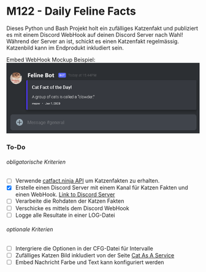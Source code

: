 # M122 - Daily Feline Facts

Dieses Python und Bash Projekt holt ein zufälliges Katzenfakt und publiziert es mit einem Discord WebHook auf deinen Discord Server nach Wahl!  
Während der Server an ist, schickt es einen Katzenfakt regelmässig. Katzenbild kann im Endprodukt inkludiert sein.

Embed WebHook Mockup Beispiel:  
![cat fact example](images/embed_webhook_mockup.png)

### To-Do

###### obligatorische Kriterien
- [ ] Verwende [catfact.ninja API](https://catfact.ninja/) um Katzenfakten zu erhalten.
- [x] Erstelle einen Discord Server mit einem Kanal für Katzen Fakten und einen WebHook. [Link to Discord Server](https://discord.gg/GHsjrUvY2n)
- [ ] Verarbeite die Rohdaten der Katzen Fakten
- [ ] Verschicke es mittels dem Discord WebHook
- [ ] Logge alle Resultate in einer LOG-Datei

###### optionale Kriterien
- [ ] Intergriere die Optionen in der CFG-Datei für Intervalle
- [ ] Zufälliges Katzen Bild inkludiert von der Seite [Cat As A Service](https://cataas.com/)
- [ ] Embed Nachricht Farbe und Text kann konfiguriert werden
